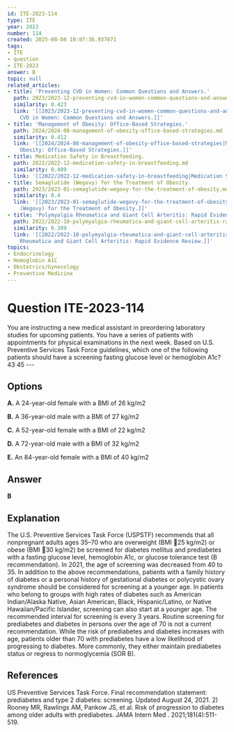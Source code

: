 ```yaml
---
id: ITE-2023-114
type: ITE
year: 2023
number: 114
created: 2025-08-08 10:07:36.937871
tags:
- ITE
- question
- ITE-2023
answer: B
topic: null
related_articles:
- title: 'Preventing CVD in Women: Common Questions and Answers.'
  path: 2023/2023-12-preventing-cvd-in-women-common-questions-and-answers.md
  similarity: 0.423
  link: '[[2023/2023-12-preventing-cvd-in-women-common-questions-and-answers|Preventing
    CVD in Women: Common Questions and Answers.]]'
- title: 'Management of Obesity: Office-Based Strategies.'
  path: 2024/2024-08-management-of-obesity-office-based-strategies.md
  similarity: 0.412
  link: '[[2024/2024-08-management-of-obesity-office-based-strategies|Management of
    Obesity: Office-Based Strategies.]]'
- title: Medication Safety in Breastfeeding.
  path: 2022/2022-12-medication-safety-in-breastfeeding.md
  similarity: 0.409
  link: '[[2022/2022-12-medication-safety-in-breastfeeding|Medication Safety in Breastfeeding.]]'
- title: Semaglutide (Wegovy) for the Treatment of Obesity.
  path: 2023/2023-01-semaglutide-wegovy-for-the-treatment-of-obesity.md
  similarity: 0.4
  link: '[[2023/2023-01-semaglutide-wegovy-for-the-treatment-of-obesity|Semaglutide
    (Wegovy) for the Treatment of Obesity.]]'
- title: 'Polymyalgia Rheumatica and Giant Cell Arteritis: Rapid Evidence Review.'
  path: 2022/2022-10-polymyalgia-rheumatica-and-giant-cell-arteritis-rapid-eviden.md
  similarity: 0.389
  link: '[[2022/2022-10-polymyalgia-rheumatica-and-giant-cell-arteritis-rapid-eviden|Polymyalgia
    Rheumatica and Giant Cell Arteritis: Rapid Evidence Review.]]'
topics:
- Endocrinology
- Hemoglobin A1C
- Obstetrics/Gynecology
- Preventive Medicine
---
```


# Question ITE-2023-114

You are instructing a new medical assistant in preordering laboratory studies for upcoming patients. You have a series of patients with appointments for physical examinations in the next week. Based on U.S. Preventive Services Task Force guidelines, which one of the following patients should have a screening fasting glucose level or hemoglobin A1c? 43 45 ---

## Options

**A.** A 24-year-old female with a BMI of 26 kg/m2

**B.** A 36-year-old male with a BMI of 27 kg/m2

**C.** A 52-year-old female with a BMI of 22 kg/m2

**D.** A 72-year-old male with a BMI of 32 kg/m2

**E.** An 84-year-old female with a BMI of 40 kg/m2

## Answer

**B**

## Explanation

The U.S. Preventive Services Task Force (USPSTF) recommends that all nonpregnant adults ages 35–70 who are overweight (BMI 25 kg/m2) or obese (BMI 30 kg/m2) be screened for diabetes mellitus and prediabetes with a fasting glucose level, hemoglobin A1c, or glucose tolerance test (B recommendation). In 2021, the age of screening was decreased from 40 to 35. In addition to the above recommendations, patients with a family history of diabetes or a personal history of gestational diabetes or polycystic ovary syndrome should be considered for screening at a younger age. In patients who belong to groups with high rates of diabetes such as American Indian/Alaska Native, Asian American, Black, Hispanic/Latino, or Native Hawaiian/Pacific Islander, screening can also start at a younger age. The recommended interval for screening is every 3 years. Routine screening for prediabetes and diabetes in persons over the age of 70 is not a current recommendation. While the risk of prediabetes and diabetes increases with age, patients older than 70 with prediabetes have a low likelihood of progressing to diabetes. More commonly, they either maintain prediabetes status or regress to normoglycemia (SOR B).

## References

US Preventive Services Task Force. Final recommendation statement: prediabetes and type 2 diabetes: screening. Updated August 24, 2021. 2) Rooney MR, Rawlings AM, Pankow JS, et al. Risk of progression to diabetes among older adults with prediabetes. JAMA Intern Med . 2021;181(4):511-519.
